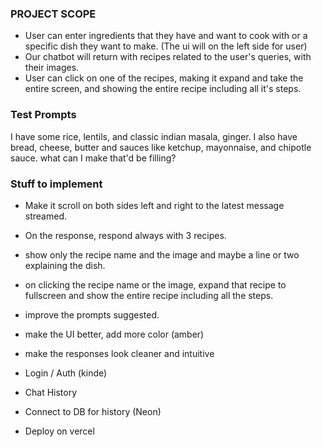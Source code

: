 ### PROJECT SCOPE

- User can enter ingredients that they have and want to cook with or a specific dish they want to make. (The ui will on the left side for user)
- Our chatbot will return with recipes related to the user's queries, with their images.
- User can click on one of the recipes, making it expand and take the entire screen, and showing the entire recipe including all it's steps.

### Test Prompts

I have some rice, lentils, and classic indian masala, ginger. I also have bread, cheese, butter and sauces like ketchup, mayonnaise, and chipotle sauce. what can I make that'd be filling?

### Stuff to implement

- Make it scroll on both sides left and right to the latest message streamed.
- On the response, respond always with 3 recipes. 
- show only the recipe name and the image and maybe a line or two explaining the dish.
- on clicking the recipe name or the image, expand that recipe to fullscreen and show the entire recipe including all the steps.
- improve the prompts suggested.
- make the UI better, add more color (amber)
- make the responses look cleaner and intuitive


- Login / Auth (kinde)
- Chat History
- Connect to DB for history (Neon)
- Deploy on vercel
